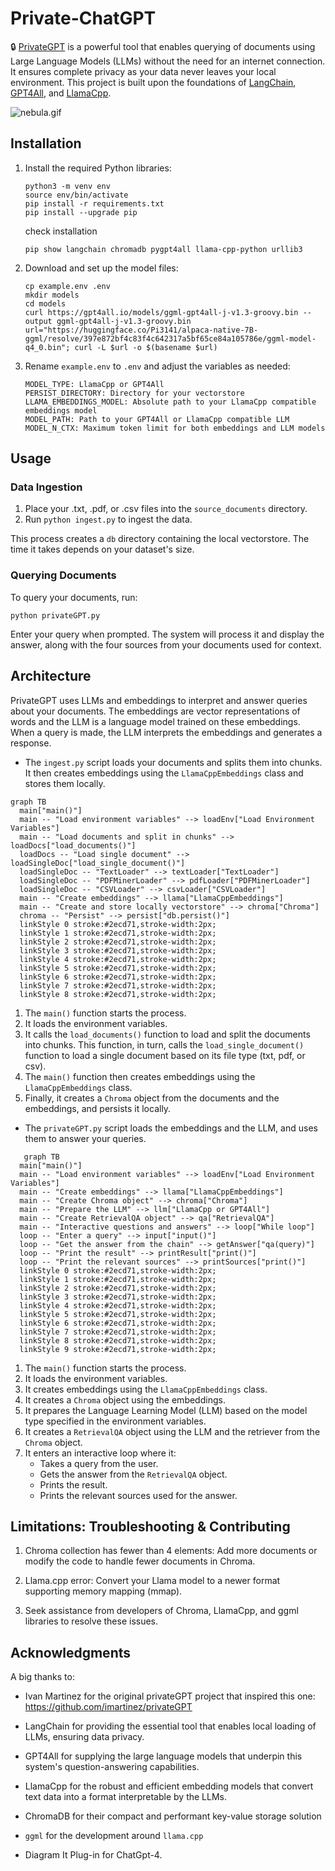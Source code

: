 # Private-ChatGPT

🔒 [PrivateGPT](https://github.com/imartinez/privateGPT) is a powerful tool that enables querying of documents using Large Language Models (LLMs) without the need for an internet connection. It ensures complete privacy as your data never leaves your local environment. This project is built upon the foundations of [LangChain](https://github.com/hwchase17/langchain), [GPT4All](https://github.com/nomic-ai/gpt4all), and [LlamaCpp](https://github.com/ggerganov/llama.cpp).

![nebula.gif](nebula.gif)

## Installation

1. Install the required Python libraries:

   ```shell
   python3 -m venv env
   source env/bin/activate
   pip install -r requirements.txt
   pip install --upgrade pip
   ```

   check installation

   ```
   pip show langchain chromadb pygpt4all llama-cpp-python urllib3
   ```

2. Download and set up the model files:

   ```shell
   cp example.env .env
   mkdir models
   cd models
   curl https://gpt4all.io/models/ggml-gpt4all-j-v1.3-groovy.bin --output ggml-gpt4all-j-v1.3-groovy.bin
   url="https://huggingface.co/Pi3141/alpaca-native-7B-ggml/resolve/397e872bf4c83f4c642317a5bf65ce84a105786e/ggml-model-q4_0.bin"; curl -L $url -o $(basename $url)
   ```

3. Rename `example.env` to `.env` and adjust the variables as needed:

   ```
   MODEL_TYPE: LlamaCpp or GPT4All
   PERSIST_DIRECTORY: Directory for your vectorstore
   LLAMA_EMBEDDINGS_MODEL: Absolute path to your LlamaCpp compatible embeddings model
   MODEL_PATH: Path to your GPT4All or LlamaCpp compatible LLM
   MODEL_N_CTX: Maximum token limit for both embeddings and LLM models
   ```

## Usage

### Data Ingestion

1. Place your .txt, .pdf, or .csv files into the `source_documents` directory.
2. Run `python ingest.py` to ingest the data.

This process creates a `db` directory containing the local vectorstore. The time it takes depends on your dataset's size.

### Querying Documents

To query your documents, run:

```shell
python privateGPT.py
```

Enter your query when prompted. The system will process it and display the answer, along with the four sources from your documents used for context.

## Architecture

PrivateGPT uses LLMs and embeddings to interpret and answer queries about your documents. The embeddings are vector representations of words and the LLM is a language model trained on these embeddings. When a query is made, the LLM interprets the embeddings and generates a response.

- The `ingest.py` script loads your documents and splits them into chunks. It then creates embeddings using the `LlamaCppEmbeddings` class and stores them locally.

```mermaid
graph TB
  main["main()"]
  main -- "Load environment variables" --> loadEnv["Load Environment Variables"]
  main -- "Load documents and split in chunks" --> loadDocs["load_documents()"]
  loadDocs -- "Load single document" --> loadSingleDoc["load_single_document()"]
  loadSingleDoc -- "TextLoader" --> textLoader["TextLoader"]
  loadSingleDoc -- "PDFMinerLoader" --> pdfLoader["PDFMinerLoader"]
  loadSingleDoc -- "CSVLoader" --> csvLoader["CSVLoader"]
  main -- "Create embeddings" --> llama["LlamaCppEmbeddings"]
  main -- "Create and store locally vectorstore" --> chroma["Chroma"]
  chroma -- "Persist" --> persist["db.persist()"]
  linkStyle 0 stroke:#2ecd71,stroke-width:2px;
  linkStyle 1 stroke:#2ecd71,stroke-width:2px;
  linkStyle 2 stroke:#2ecd71,stroke-width:2px;
  linkStyle 3 stroke:#2ecd71,stroke-width:2px;
  linkStyle 4 stroke:#2ecd71,stroke-width:2px;
  linkStyle 5 stroke:#2ecd71,stroke-width:2px;
  linkStyle 6 stroke:#2ecd71,stroke-width:2px;
  linkStyle 7 stroke:#2ecd71,stroke-width:2px;
  linkStyle 8 stroke:#2ecd71,stroke-width:2px;
```

1. The `main()` function starts the process.
2. It loads the environment variables.
3. It calls the `load_documents()` function to load and split the documents into chunks. This function, in turn, calls the `load_single_document()` function to load a single document based on its file type (txt, pdf, or csv).
4. The `main()` function then creates embeddings using the `LlamaCppEmbeddings` class.
5. Finally, it creates a `Chroma` object from the documents and the embeddings, and persists it locally.

- The `privateGPT.py` script loads the embeddings and the LLM, and uses them to answer your queries.

```mermaid
   graph TB
  main["main()"]
  main -- "Load environment variables" --> loadEnv["Load Environment Variables"]
  main -- "Create embeddings" --> llama["LlamaCppEmbeddings"]
  main -- "Create Chroma object" --> chroma["Chroma"]
  main -- "Prepare the LLM" --> llm["LlamaCpp or GPT4All"]
  main -- "Create RetrievalQA object" --> qa["RetrievalQA"]
  main -- "Interactive questions and answers" --> loop["While loop"]
  loop -- "Enter a query" --> input["input()"]
  loop -- "Get the answer from the chain" --> getAnswer["qa(query)"]
  loop -- "Print the result" --> printResult["print()"]
  loop -- "Print the relevant sources" --> printSources["print()"]
  linkStyle 0 stroke:#2ecd71,stroke-width:2px;
  linkStyle 1 stroke:#2ecd71,stroke-width:2px;
  linkStyle 2 stroke:#2ecd71,stroke-width:2px;
  linkStyle 3 stroke:#2ecd71,stroke-width:2px;
  linkStyle 4 stroke:#2ecd71,stroke-width:2px;
  linkStyle 5 stroke:#2ecd71,stroke-width:2px;
  linkStyle 6 stroke:#2ecd71,stroke-width:2px;
  linkStyle 7 stroke:#2ecd71,stroke-width:2px;
  linkStyle 8 stroke:#2ecd71,stroke-width:2px;
  linkStyle 9 stroke:#2ecd71,stroke-width:2px;
```

1. The `main()` function starts the process.
2. It loads the environment variables.
3. It creates embeddings using the `LlamaCppEmbeddings` class.
4. It creates a `Chroma` object using the embeddings.
5. It prepares the Language Learning Model (LLM) based on the model type specified in the environment variables.
6. It creates a `RetrievalQA` object using the LLM and the retriever from the `Chroma` object.
7. It enters an interactive loop where it:
   - Takes a query from the user.
   - Gets the answer from the `RetrievalQA` object.
   - Prints the result.
   - Prints the relevant sources used for the answer.

## Limitations: Troubleshooting & Contributing

1. Chroma collection has fewer than 4 elements: Add more documents or modify the code to handle fewer documents in Chroma.

2. Llama.cpp error: Convert your Llama model to a newer format supporting memory mapping (mmap).

3. Seek assistance from developers of Chroma, LlamaCpp, and ggml libraries to resolve these issues.

## Acknowledgments

A big thanks to:

- Ivan Martinez for the original privateGPT project that inspired this one: https://github.com/imartinez/privateGPT

- LangChain for providing the essential tool that enables local loading of LLMs, ensuring data privacy.

- GPT4All for supplying the large language models that underpin this system's question-answering capabilities.

- LlamaCpp for the robust and efficient embedding models that convert text data into a format interpretable by the LLMs.

- ChromaDB for their compact and performant key-value storage solution

- `ggml` for the development around `llama.cpp`

- Diagram It Plug-in for ChatGpt-4.
